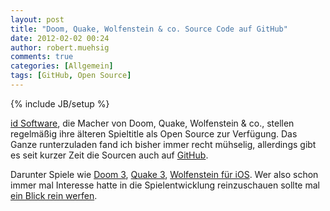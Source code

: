 ```yaml
---
layout: post
title: "Doom, Quake, Wolfenstein & co. Source Code auf GitHub"
date: 2012-02-02 00:24
author: robert.muehsig
comments: true
categories: [Allgemein]
tags: [GitHub, Open Source]
---
```

{% include JB/setup %}
<p><a href="http://www.idsoftware.com/">id Software</a>, die Macher von Doom, Quake, Wolfenstein &amp; co., stellen regelmäßig ihre älteren Spieltitle als Open Source zur Verfügung. Das Ganze runterzuladen fand ich bisher immer recht mühselig, allerdings gibt es seit kurzer Zeit die Sourcen auch auf <a href="https://github.com/id-Software">GitHub</a>.</p> <p>Darunter Spiele wie <a href="https://github.com/id-Software/DOOM-3">Doom 3</a>, <a href="https://github.com/id-Software/Quake-III-Arena">Quake 3</a>, <a href="https://github.com/id-Software/Wolf3D-iOS">Wolfenstein für iOS</a>. Wer also schon immer mal Interesse hatte in die Spielentwicklung reinzuschauen sollte mal <a href="https://github.com/id-Software">ein Blick rein werfen</a>.</p>
